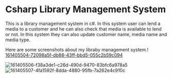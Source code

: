 # Csharp Library Management System 
This is a library management system in c#. In this system user can lend a media to a customer and he can also check that media is available to lend or not. In this system they can also update customer name, media name and media type.

Here are some screenshots about my libraby management system.!
[161405504-72098a5f-db88-43ff-bbd5-055c2b59c094](https://user-images.githubusercontent.com/78735938/161405793-999907e6-c77a-4ca1-8c1a-a54b4b23b458.png)



![161405506-f38a3de1-c26d-490d-9470-83bfc6a978a5](https://user-images.githubusercontent.com/78735938/161405746-c11cc7a6-1663-4ea1-9df6-d9ae0ef318c2.png)
![161405507-4fa1592f-8dda-4880-95fb-7a262e4c910c](https://user-images.githubusercontent.com/78735938/161405748-36e81661-221a-40f2-ac36-e820409fc3b1.png)
